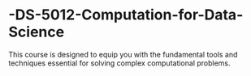 # -DS-5012-Computation-for-Data-Science
This course is designed to equip you with the fundamental tools and techniques essential for solving complex computational problems.
